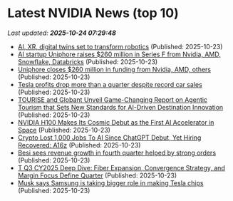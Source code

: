 # Latest NVIDIA News (top 10)
_Last updated: **2025-10-24 07:29:48**_

- [AI, XR, digital twins set to transform robotics](https://www.computerweekly.com/feature/AI-XR-digital-twins-set-to-transform-robotics) (Published: 2025-10-23)
- [AI startup Uniphore raises $260 million in Series F from Nvidia, AMD, Snowflake, Databricks](https://www.livemint.com/companies/start-ups/ai-startup-uniphore-raises-260-milllion-global-investors-11761196184270.html) (Published: 2025-10-23)
- [Uniphore closes $260 million in funding from Nvidia, AMD, others](https://economictimes.indiatimes.com/tech/funding/uniphore-closes-260-million-in-funding-from-nvidia-amd-others/articleshow/124755350.cms) (Published: 2025-10-23)
- [Tesla profits drop more than a quarter despite record car sales](https://www.irishtimes.com/business/2025/10/23/tesla-profits-drop-more-than-a-quarter-despite-record-car-sales/) (Published: 2025-10-23)
- [TOURISE and Globant Unveil Game-Changing Report on Agentic Tourism that Sets New Standards for AI-Driven Destination Innovation](https://financialpost.com/pmn/business-wire-news-releases-pmn/tourise-and-globant-unveil-game-changing-report-on-agentic-tourism-that-sets-new-standards-for-ai-driven-destination-innovation) (Published: 2025-10-23)
- [NVIDIA H100 Makes Its Cosmic Debut as the First AI Accelerator in Space](https://www.madshrimps.be/news/nvidia-h100-makes-its-cosmic-debut-as-the-first-ai-accelerator-in-space/) (Published: 2025-10-23)
- [Crypto Lost 1,000 Jobs To AI Since ChatGPT Debut, Yet Hiring Recovered: A16z](https://cryptonews.com/news/crypto-jobs-lost-to-ai-since-chatgpt-debut-yet-hiring-recovered-a16z/) (Published: 2025-10-23)
- [Besi sees revenue growth in fourth quarter helped by strong orders](https://www.channelnewsasia.com/business/besi-sees-revenue-growth-in-fourth-quarter-helped-strong-orders-5419831) (Published: 2025-10-23)
- [T Q3 CY2025 Deep Dive: Fiber Expansion, Convergence Strategy, and Margin Focus Define Quarter](https://finance.yahoo.com/news/t-q3-cy2025-deep-dive-053146745.html) (Published: 2025-10-23)
- [Musk says Samsung is taking bigger role in making Tesla chips](https://www.bloomberg.com/news/articles/2025-10-22/tesla-s-musk-says-samsung-is-taking-bigger-role-making-its-chips) (Published: 2025-10-23)
